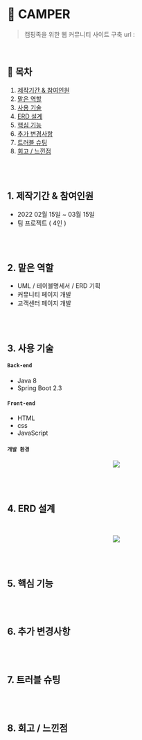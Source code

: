 # :pushpin: CAMPER
> 캠핑족을 위한 웹 커뮤니티 사이트 구축
> url : 

</br>

## :bookmark: 목차
1. [제작기간 & 참여인원](#1-제작기간--참여인원)
2. [맡은 역할](#2-맡은-역할)
3. [사용 기술](#3-사용-기술)
4. [ERD 설계](#4-ERD-설계)
5. [핵심 기능](#5-핵심-기능)
6. [추가 변경사항](#6-추가-변경사항)
7. [트러블 슈팅](#7-트러블-슈팅)
8. [회고 / 느낀점](#8-회고--느낀점)

</br></br>

## 1. 제작기간 & 참여인원
- 2022 02월 15일 ~ 03월 15일
- 팀 프로젝트 ( 4인 )

</br></br>

## 2. 맡은 역할
- UML / 테이블명세서 / ERD 기획
- 커뮤니티 페이지 개발
- 고객센터 페이지 개발

</br></br>

## 3. 사용 기술
#### `Back-end`
  - Java 8
  - Spring Boot 2.3

#### `Front-end`
  - HTML
  - css
  - JavaScript

#### `개발 환경`
<p align="center">
<img src="https://user-images.githubusercontent.com/107043926/173319952-bf310141-537e-4820-88dc-05bb27d17615.png">
</p>

</br></br>

## 4. ERD 설계
<br/>
<p align="center">
<img src="https://user-images.githubusercontent.com/107043926/173349847-2f931a2d-9fdb-49c1-907f-73e442e0a997.png">
</p>

</br></br>

## 5. 핵심 기능


</br></br>


## 6. 추가 변경사항


</br></br>

## 7. 트러블 슈팅


</br></br>

## 8. 회고 / 느낀점

</br></br>
